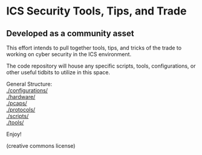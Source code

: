# ICS Security Tools, Tips, and Trade
## Developed as a community asset

This effort intends to pull together tools, tips, and tricks of the trade to working on cyber security in the ICS environment.

The code repository will house any specific scripts, tools, configurations, or other useful tidbits to utilize in this space.

General Structure:  
[./configurations/](configurations)  
[./hardware/](hardware)  
[./pcaps/](pcaps)  
[./protocols/](protocols)  
[./scripts/](scripts)  
[./tools/](tools)  

Enjoy!

(creative commons license)
